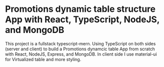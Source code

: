 # Promotions dynamic table structure App with React, TypeScript, NodeJS, and MongoDB

This project is a fullstack typescript-mern. Using TypeScript on both sides (server and client) to build a Promotions dynamcic table App from scratch with React, NodeJS, Express, and MongoDB.
In client side I use material-ui for Virtualized table and more styling.
